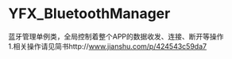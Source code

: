 # YFX_BluetoothManager
蓝牙管理单例类，全局控制着整个APP的数据收发、连接、断开等操作<br>
1.相关操作请见简书http://www.jianshu.com/p/424543c59da7
